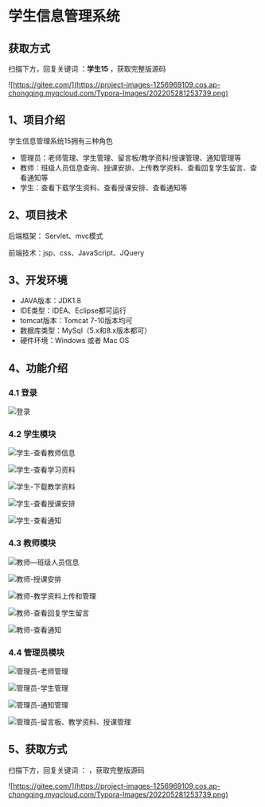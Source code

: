 # 学生信息管理系统

## 获取方式

扫描下方，回复关键词  ：**学生15** ，获取完整版源码

![https://gitee.com/](https://project-images-1256969109.cos.ap-chongqing.myqcloud.com/Typora-Images/202205281253739.png)

## 1、项目介绍

学生信息管理系统15拥有三种角色

- 管理员：老师管理、学生管理、留言板/教学资料/授课管理、通知管理等
- 教师：班级人员信息查询、授课安排、上传教学资料、查看回复学生留言、查看通知等
- 学生：查看下载学生资料、查看授课安排、查看通知等


## 2、项目技术

后端框架： Servlet、mvc模式

前端技术：jsp、css、JavaScript、JQuery

## 3、开发环境

- JAVA版本：JDK1.8
- IDE类型：IDEA、Eclipse都可运行
- tomcat版本：Tomcat 7-10版本均可
- 数据库类型：MySql（5.x和8.x版本都可） 
- 硬件环境：Windows 或者 Mac OS


## 4、功能介绍

### 4.1 登录

![登录](https://project-images-1256969109.cos.ap-chongqing.myqcloud.com/Typora-Images/202208111631759.jpg)

### 4.2 学生模块

![学生-查看教师信息](https://project-images-1256969109.cos.ap-chongqing.myqcloud.com/Typora-Images/202208111631875.jpg)

![学生-查看学习资料](https://project-images-1256969109.cos.ap-chongqing.myqcloud.com/Typora-Images/202208111631764.jpg)

![学生-下载教学资料](https://project-images-1256969109.cos.ap-chongqing.myqcloud.com/Typora-Images/202208111631621.jpg)

![学生-查看授课安排](https://project-images-1256969109.cos.ap-chongqing.myqcloud.com/Typora-Images/202208111631954.jpg)

![学生-查看通知](https://project-images-1256969109.cos.ap-chongqing.myqcloud.com/Typora-Images/202208111631127.jpg)

### 4.3 教师模块

![教师—班级人员信息](https://project-images-1256969109.cos.ap-chongqing.myqcloud.com/Typora-Images/202208111631109.jpg)

![教师-授课安排](https://project-images-1256969109.cos.ap-chongqing.myqcloud.com/Typora-Images/202208111631069.jpg)

![教师-教学资料上传和管理](https://project-images-1256969109.cos.ap-chongqing.myqcloud.com/Typora-Images/202208111631370.jpg)

![教师-查看回复学生留言](https://project-images-1256969109.cos.ap-chongqing.myqcloud.com/Typora-Images/202208111631247.jpg)

![教师-查看通知](https://project-images-1256969109.cos.ap-chongqing.myqcloud.com/Typora-Images/202208111631216.jpg)

### 4.4 管理员模块

![管理员-老师管理](https://project-images-1256969109.cos.ap-chongqing.myqcloud.com/Typora-Images/202208111631766.jpg)

![管理员-学生管理](https://project-images-1256969109.cos.ap-chongqing.myqcloud.com/Typora-Images/202208111631544.jpg)

![管理员-通知管理](https://project-images-1256969109.cos.ap-chongqing.myqcloud.com/Typora-Images/202208111631558.jpg)

![管理员-留言板、教学资料、授课管理](https://project-images-1256969109.cos.ap-chongqing.myqcloud.com/Typora-Images/202208111631550.jpg)

## 5、获取方式

扫描下方，回复关键词  ： ，获取完整版源码



![https://gitee.com/](https://project-images-1256969109.cos.ap-chongqing.myqcloud.com/Typora-Images/202205281253739.png)

